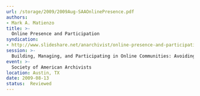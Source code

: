 ```yaml
---
url: /storage/2009/2009Aug-SAAOnlinePresence.pdf
authors:
- Mark A. Matienzo
title: >-
  Online Presence and Participation
syndication:
- http://www.slideshare.net/anarchivist/online-presence-and-participation
session: >-
  Building, Managing, and Participating in Online Communities: Avoiding Culture Shock Online
event: >-
  Society of American Archivists
location: Austin, TX
date: 2009-08-13
status:  Reviewed
---
```


